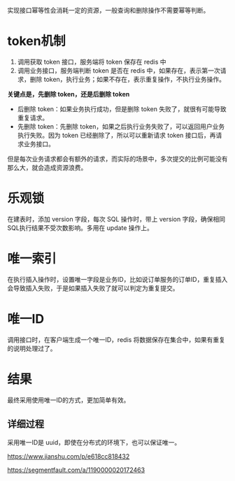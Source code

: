 实现接口幂等性会消耗一定的资源，一般查询和删除操作不需要幂等判断。

# token机制

1. 调用获取 token 接口，服务端将 token 保存在 redis 中
2. 调用业务接口，服务端判断 token 是否在 redis 中，如果存在，表示第一次请求，删除 token，执行业务；如果不存在，表示重复操作，不执行业务操作。

**关键点是，先删除 token，还是后删除 token**

- 后删除 token：如果业务执行成功，但是删除 token 失败了，就很有可能导致重复请求。
- 先删除 token：先删除 token，如果之后执行业务失败了，可以返回用户业务执行失败。因为 token 已经删除了，所以可以重新请求 token 接口后，再请求业务接口。

但是每次业务请求都会有额外的请求，而实际的场景中，多次提交的比例可能没有那么大，就会造成资源浪费。

# 乐观锁

在建表时，添加 version 字段，每次 SQL 操作时，带上 version 字段，确保相同SQL执行结果不受次数影响。多用在 update 操作上。

# 唯一索引

在执行插入操作时，设置唯一字段是业务ID，比如说订单服务的订单ID，重复插入会导致插入失败，于是如果插入失败了就可以判定为重复提交。

# 唯一ID

调用接口时，在客户端生成一个唯一ID，redis 将数据保存在集合中，如果有重复的说明处理过了。





# 结果

最终采用使用唯一ID的方式，更加简单有效。

## 详细过程

采用唯一ID是 uuid，即使在分布式的环境下，也可以保证唯一。

https://www.jianshu.com/p/e618cc818432

https://segmentfault.com/a/1190000020172463